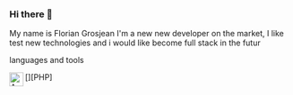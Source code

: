 ### Hi there 👋

My name is Florian Grosjean
I'm a new new developer on the market, I like test new technologies and i would like become full stack in the futur 

languages and tools

[<img align="left" alt="AWS" width="25px" srx="https://cdn.jsdelivr.net/gh/devicons/devicon/icons/php/php-original.svg" />][PHP]
